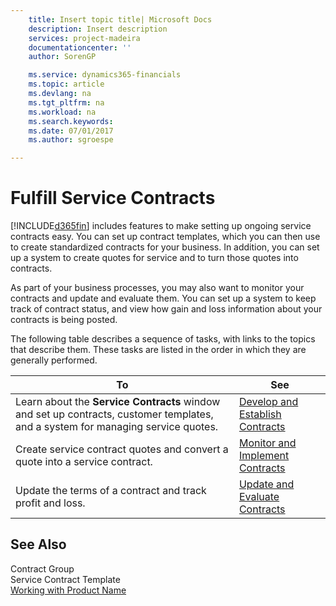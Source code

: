 ```yaml
---
    title: Insert topic title| Microsoft Docs
    description: Insert description
    services: project-madeira
    documentationcenter: ''
    author: SorenGP

    ms.service: dynamics365-financials
    ms.topic: article
    ms.devlang: na
    ms.tgt_pltfrm: na
    ms.workload: na
    ms.search.keywords:
    ms.date: 07/01/2017
    ms.author: sgroespe

---
```

# Fulfill Service Contracts
[!INCLUDE[d365fin](includes/d365fin_md.md)] includes features to make setting up ongoing service contracts easy. You can set up contract templates, which you can then use to create standardized contracts for your business. In addition, you can set up a system to create quotes for service and to turn those quotes into contracts.  
  
 As part of your business processes, you may also want to monitor your contracts and update and evaluate them. You can set up a system to keep track of contract status, and view how gain and loss information about your contracts is being posted.  
  
 The following table describes a sequence of tasks, with links to the topics that describe them. These tasks are listed in the order in which they are generally performed.  
  
|**To**|**See**|  
|------------|-------------|  
|Learn about the **Service Contracts** window and set up contracts, customer templates, and a system for managing service quotes.|[Develop and Establish Contracts](../develop-and-establish-contracts.md)|  
|Create service contract quotes and convert a quote into a service contract.|[Monitor and Implement Contracts](../monitor-and-implement-contracts.md)|  
|Update the terms of a contract and track profit and loss.|[Update and Evaluate Contracts](../update-and-evaluate-contracts.md)|  
  
## See Also  
 Contract Group   
 Service Contract Template   
 [Working with Product Name](../working-with-$-p_1-product-name-$-.md)